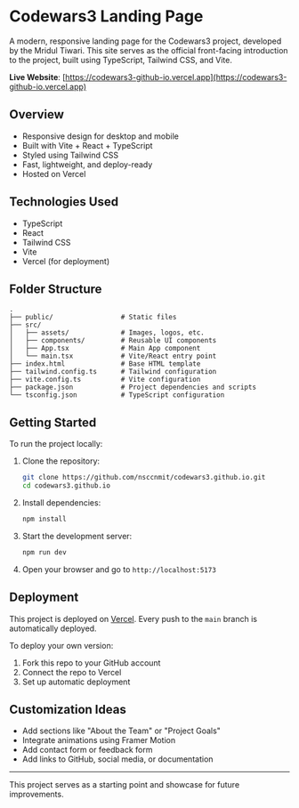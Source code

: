 # Codewars3 Landing Page

A modern, responsive landing page for the Codewars3 project, developed by the Mridul Tiwari. This site serves as the official front-facing introduction to the project, built using TypeScript, Tailwind CSS, and Vite.

**Live Website**: [https://codewars3-github-io.vercel.app](https://codewars3-github-io.vercel.app) 
 


## Overview

- Responsive design for desktop and mobile
- Built with Vite + React + TypeScript
- Styled using Tailwind CSS
- Fast, lightweight, and deploy-ready
- Hosted on Vercel

## Technologies Used

- TypeScript
- React
- Tailwind CSS
- Vite
- Vercel (for deployment)

## Folder Structure

```
.
├── public/                 # Static files
├── src/
│   ├── assets/             # Images, logos, etc.
│   ├── components/         # Reusable UI components
│   ├── App.tsx             # Main App component
│   └── main.tsx            # Vite/React entry point
├── index.html              # Base HTML template
├── tailwind.config.ts      # Tailwind configuration
├── vite.config.ts          # Vite configuration
├── package.json            # Project dependencies and scripts
└── tsconfig.json           # TypeScript configuration
```

## Getting Started

To run the project locally:

1. Clone the repository:
   ```bash
   git clone https://github.com/nsccnmit/codewars3.github.io.git
   cd codewars3.github.io
   ```

2. Install dependencies:
   ```bash
   npm install
   ```

3. Start the development server:
   ```bash
   npm run dev
   ```

4. Open your browser and go to `http://localhost:5173`

## Deployment

This project is deployed on [Vercel](https://vercel.com). Every push to the `main` branch is automatically deployed.

To deploy your own version:

1. Fork this repo to your GitHub account
2. Connect the repo to Vercel
3. Set up automatic deployment

## Customization Ideas

- Add sections like "About the Team" or "Project Goals"
- Integrate animations using Framer Motion
- Add contact form or feedback form
- Add links to GitHub, social media, or documentation

---

This project serves as a starting point and showcase for future improvements. 

